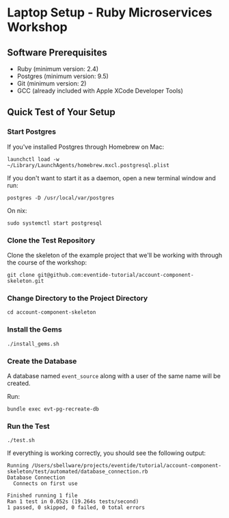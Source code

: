 # Laptop Setup - Ruby Microservices Workshop

## Software Prerequisites

- Ruby (minimum version: 2.4)
- Postgres (minimum version: 9.5)
- Git (minimum version: 2)
- GCC (already included with Apple XCode Developer Tools)

## Quick Test of Your Setup

### Start Postgres

If you've installed Postgres through Homebrew on Mac:

```
launchctl load -w ~/Library/LaunchAgents/homebrew.mxcl.postgresql.plist
```

If you don't want to start it as a daemon, open a new terminal window and run:

```
postgres -D /usr/local/var/postgres
```

On nix:

```
sudo systemctl start postgresql
```

### Clone the Test Repository

Clone the skeleton of the example project that we'll be working with through the course of the workshop:

```
git clone git@github.com:eventide-tutorial/account-component-skeleton.git
```

### Change Directory to the Project Directory

```
cd account-component-skeleton
```

### Install the Gems

```
./install_gems.sh
```

### Create the Database

A database named `event_source` along with a user of the same name will be created.

Run:

```
bundle exec evt-pg-recreate-db
```

### Run the Test

```
./test.sh
```

If everything is working correctly, you should see the following output:

```
Running /Users/sbellware/projects/eventide/tutorial/account-component-skeleton/test/automated/database_connection.rb
Database Connection
  Connects on first use

Finished running 1 file
Ran 1 test in 0.052s (19.264s tests/second)
1 passed, 0 skipped, 0 failed, 0 total errors
```
